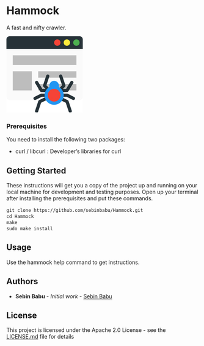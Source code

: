 # Hammock

A fast and nifty crawler.

![Hammock](https://raw.githubusercontent.com/sebinbabu/Hammock/master/web-crawler.jpg)


### Prerequisites

You need to install the following two packages: 
* curl / libcurl : Developer’s libraries for curl

## Getting Started

These instructions will get you a copy of the project up and running on your local machine for development and testing purposes. Open up your terminal after installing the prerequisites and put these commands.

```
git clone https://github.com/sebinbabu/Hammock.git
cd Hammock
make
sudo make install
```
## Usage

Use the hammock help command to get instructions.

## Authors

* **Sebin Babu** - *Initial work* - [Sebin Babu](https://github.com/sebinbabu)

## License

This project is licensed under the Apache 2.0 License - see the [LICENSE.md](LICENSE.md) file for details

